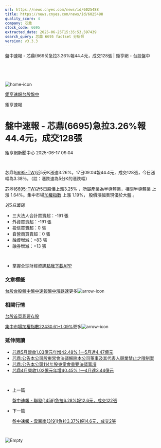 ```yaml
---
url: https://news.cnyes.com/news/id/6025488
title: https://news.cnyes.com/news/id/6025488
quality_score: 4
company: 芯鼎
stock_code: 6695
extracted_date: 2025-06-25T15:35:53.597439
search_query: 芯鼎 6695 factset 分析師
version: v3.3.3
---
```


盤中速報 - 芯鼎(6695)急拉3.26%報44.4元，成交128張 | 鉅亨網 - 台股盤中

‌

‌

![home-icon](/assets/icons/breadCrumb/symbol-icon-home.svg)

[鉅亨速報](/news/cat/anue_live)[台股盤中](/news/cat/tw_live)

鉅亨速報

# 盤中速報 - 芯鼎(6695)急拉3.26%報44.4元，成交128張

鉅亨網新聞中心 2025-06-17 09:04

‌

芯鼎([6695-TW](https://www.cnyes.com/twstock/6695))近5分K漲速3.26%，17日09:04報44.4元，成交128張，今日漲幅為3.38％。（註：漲跌速為5分K的漲跌幅）

芯鼎([6695-TW](https://www.cnyes.com/twstock/6695))近5日股價上漲3.25% ，所屬產業為半導體業，相關半導體業 上漲 1.64%。集中市場[加權指數](https://invest.cnyes.com/index/TWS/TSE01) 上漲 1.19%， 股價漲幅表現優於大盤 。

*近5日籌碼*

* 三大法人合計買賣超：-191 張
* 外資買賣超：-191 張
* 投信買賣超：0 張
* 自營商買賣超：0 張
* 融資增減：+83 張
* 融券增減：+13 張

‌

* 掌握全球財經資訊[點我下載APP](http://www.cnyes.com/app/?utm_source=mweb&utm_medium=HamMenuBanner&utm_campaign=fixed&utm_content=entr)

### 文章標籤

[台股](https://news.cnyes.com/tag/台股 "台股")[台股盤中](https://news.cnyes.com/tag/台股盤中 "台股盤中")[盤中速報](https://news.cnyes.com/tag/盤中速報 "盤中速報")[盤中漲跌速](https://news.cnyes.com/tag/盤中漲跌速 "盤中漲跌速")更多![arrow-icon](/assets/icons/arrows/arrow-down.svg)

### 相關行情

[台股首頁](https://www.cnyes.com/twstock)[我要存股](https://supr.link/8OHaU)

[集中市場加權指數22430.61+1.09%](https://invest.cnyes.com/index/TWS/TSE01)更多![arrow-icon](/assets/icons/arrows/arrow-down.svg)

### 延伸閱讀

* [芯鼎5月營收1.03億元年增42.48% 1—5月達4.47億元](/news/id/6016748)
* [芯鼎:公告本公司股東常會決議解除本公司董事及其代表人競業禁止之限制案](/news/id/5986503)
* [芯鼎:公告本公司114年股東常會重要決議事項](/news/id/5986502)
* [芯鼎4月營收1.02億元年增40.45% 1—4月達3.44億元](/news/id/5971790)

‌

* 上一篇

  [盤中速報 - 聯發(1459)急拉6.28%報12.6元，成交122張](/news/id/6025812)
* 下一篇

  [盤中速報 - 雲嘉南(3191)急拉3.37%報14.6元，成交2張](/news/id/6024313)

‌

![Empty](/assets/icons/skeleton/empty-image.svg)

‌